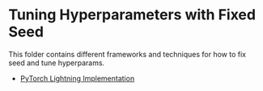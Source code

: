 # Tuning Hyperparameters with Fixed Seed

This folder contains different frameworks and techniques for how to fix seed and tune hyperparams.

- [PyTorch Lightning Implementation](pl-img-classifier.py)
